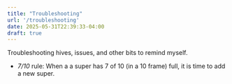 ```yaml
---
title: "Troubleshooting"
url: '/troubleshooting'
date: 2025-05-31T22:39:33-04:00
draft: true
---
```


Troubleshooting hives, issues, and other bits to remind myself.

* *7/10* rule: When a a super has 7 of 10 (in a 10 frame) full, it is time to add a new super.
